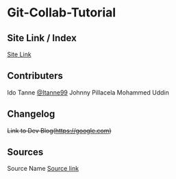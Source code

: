 # Git-Collab-Tutorial
## Site Link / Index
[Site Link](https://is218-spring21.github.io/Git-Collab-Tutorial/)
## Contributers
Ido Tanne [@Itanne99](https://github.com/itanne99)
Johnny Pillacela
Mohammed Uddin
## Changelog
~~Link to Dev Blog(https://google.com)~~
## Sources
Source Name [Source link](https://google.com)

